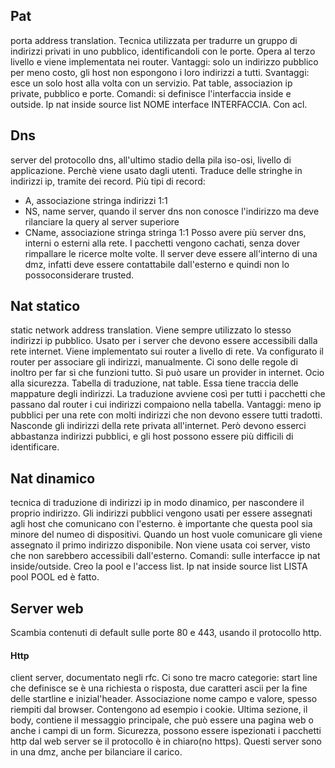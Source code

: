 
## Pat
porta address translation. Tecnica utilizzata per tradurre un gruppo di indirizzi privati in uno pubblico, identificandoli con le porte. Opera al terzo livello e viene implementata nei router. Vantaggi: solo un indirizzo pubblico per meno costo, gli host non espongono i loro indirizzi a tutti. Svantaggi: esce un solo host alla volta con un servizio. Pat table, associazion ip private, pubblico e porte. Comandi: si definisce l'interfaccia inside e outside. Ip nat inside source list NOME interface INTERFACCIA. Con acl.

## Dns
server del protocollo dns, all'ultimo stadio della pila iso-osi, livello di applicazione. Perchè viene usato dagli utenti. Traduce delle stringhe in indirizzi ip, tramite dei record. Più tipi di record:
- A, associazione stringa indirizzi 1:1
- NS, name server, quando il server dns non conosce l'indirizzo ma deve rilanciare la query al server superiore
- CName, associazione stringa stringa 1:1
Posso avere più server dns, interni o esterni alla rete. I pacchetti vengono cachati, senza dover rimpallare le ricerce molte volte. Il server deve essere all'interno di una dmz, infatti deve essere contattabile dall'esterno e quindi non lo possoconsiderare trusted. 

## Nat statico
static network address translation. Viene sempre utilizzato lo stesso indirizzi ip pubblico. Usato per i server che devono essere accessibili dalla rete internet. Viene implementato sui router a livello di rete. Va configurato il router per associare gli indirizzi, manualmente. Ci sono delle regole di inoltro per far sì che funzioni tutto. Si può usare un provider in internet. Ocio alla sicurezza. Tabella di traduzione, nat table. Essa tiene traccia delle mappature degli indirizzi. La traduzione avviene così per tutti i pacchetti che passano dal router i cui indirizzi compaiono nella tabella. Vantaggi: meno ip pubblici per una rete con molti indirizzi che non devono essere tutti tradotti. Nasconde gli indirizzi della rete privata all'internet. Però devono esserci abbastanza indirizzi pubblici, e gli host possono essere più difficili di identificare. 

## Nat dinamico
tecnica di traduzione di indirizzi ip in modo dinamico, per nascondere il proprio indirizzo. Gli indirizzi pubblici vengono usati per essere assegnati agli host che comunicano con l'esterno. è importante che questa pool sia minore del numeo di dispositivi. Quando un host vuole comunicare gli viene assegnato il primo indirizzo disponibile. Non viene usata coi server, visto che non sarebbero accessibili dall'esterno. Comandi: sulle interfacce ip nat inside/outside. Creo la pool e l'access list. Ip nat inside source list LISTA pool POOL ed è fatto. 

## Server web
Scambia contenuti di default sulle porte 80 e 443, usando il protocollo http. 
#### Http
client server, documentato negli rfc. Ci sono tre macro categorie: start line che definisce se è una richiesta o risposta, due caratteri ascii per la fine delle startline e inizial'header. Associazione nome campo e valore, spesso riempiti dal browser. Contengono ad esempio i cookie. Ultima sezione, il body, contiene il messaggio principale, che può essere una pagina web o anche i campi di un form. Sicurezza, possono essere ispezionati i pacchetti http dal web server se il protocollo è in chiaro(no https). Questi server sono in una dmz, anche per bilanciare il carico. 